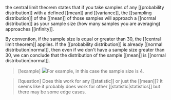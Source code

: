 the central limit theorem states that if you take samples of any [[probability distribution]] with a defined [[mean]] and [[variance]], the [[sampling distribution]] of the [[mean]] of those samples will approach a [[normal distribution]] as your sample size (how many samples you are averaging) approaches [[infinity]]. 

By convention, if the sample size is equal or greater than 30, the [[central limit theorem]]  applies. If the [[probability distribution]] is already [[normal distribution|normal]], then even if we don't have a sample size greater than 30, we can conclude that the distribution of the sample [[mean]] is [[normal distribution|normal]].

>[!example] ![](https://i.imgur.com/9yDWjxA.png)For example, in this case the sample size is 4. 

> [!question] Does this work for any [[statistic]] or just the [[mean]]? It seems like it probably does work for other [[statistic|statistics]] but there may be some edge cases. 